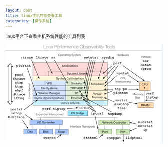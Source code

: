 ```yaml
---
layout: post
title: linux主机性能查看工具
categories: [操作系统]
---
```

linux平台下查看主机系统性能的工具列表

![工具栈](https://github.com/shidongwa/shidongwa.github.io/blob/master/images/2019/linux_perf_tool.png?raw=true)